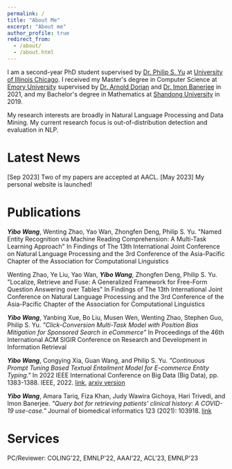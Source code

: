 ```yaml
---
permalink: /
title: "About Me"
excerpt: "About me"
author_profile: true
redirect_from: 
  - /about/
  - /about.html
---
```


I am a second-year PhD student supervised by [Dr. Philip S. Yu](https://scholar.google.com/citations?user=D0lL1r0AAAAJ&hl=en) at [University of Illinois Chicago](https://www.uic.edu). I received my Master's degree in Computer Science at [Emory University](https://www.emory.edu/home/index.html) supervised by [Dr. Arnold Dorian](https://scholar.google.com/citations?user=2jEFz5EAAAAJ&hl=en) and [Dr. Imon Banerjee](https://scholar.google.com/citations?user=hagJ_W8AAAAJ&hl=en)  in 2021, and my Bachelor's degree in Mathematics at [Shandong University](https://en.sdu.edu.cn) in 2019. 

My research interests are broadly in Natural Language Processing and Data Mining. My current research focus is out-of-distribution detection and evaluation in NLP.

Latest News
======
[Sep 2023] Two of my papers are accepted at AACL.
[May 2023] My personal website is launched!

Publications
======
***Yibo Wang***, Wenting Zhao, Yao Wan, Zhongfen Deng, Philip S. Yu. "Named Entity Recognition via Machine Reading Comprehension: A Multi-Task Learning Approach" In Findings of The 13th International Joint Conference on Natural Language Processing and the 3rd Conference of the Asia-Pacific Chapter of the Association for Computational Linguistics

Wenting Zhao, Ye Liu, Yao Wan, ***Yibo Wang***, Zhongfen Deng, Philip S. Yu. "Localize, Retrieve and Fuse: A Generalized Framework for Free-Form Question Answering over Tables" In Findings of The 13th International Joint Conference on Natural Language Processing and the 3rd Conference of the Asia-Pacific Chapter of the Association for Computational Linguistics

***Yibo Wang***, Yanbing Xue, Bo Liu, Musen Wen, Wenting Zhao, Stephen Guo, Philip S. Yu. *"Click-Conversion Multi-Task Model with Position Bias Mitigation for Sponsored Search in eCommerce"* In Proceedings of the 46th International ACM SIGIR Conference on Research and Development in Information Retrieval

***Yibo Wang***, Congying Xia, Guan Wang, and Philip S. Yu. *"Continuous Prompt Tuning Based Textual Entailment Model for E-commerce Entity Typing."* In 2022 IEEE International Conference on Big Data (Big Data), pp. 1383-1388. IEEE, 2022. [link](https://ieeexplore.ieee.org/abstract/document/10020766), [arxiv version](https://arxiv.org/abs/2211.02483)

***Yibo Wang***, Amara Tariq, Fiza Khan, Judy Wawira Gichoya, Hari Trivedi, and Imon Banerjee. *"Query bot for retrieving patients’ clinical history: A COVID-19 use-case."* Journal of biomedical informatics 123 (2021): 103918. [link](https://www.sciencedirect.com/science/article/pii/S1532046421002471)

Services
======

PC/Reviewer: COLING'22, EMNLP'22, AAAI'22, ACL'23, EMNLP'23

 
